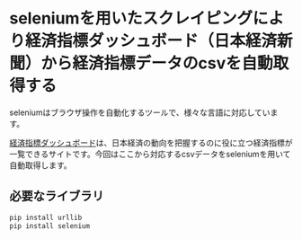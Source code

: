 # seleniumを用いたスクレイピングにより経済指標ダッシュボード（日本経済新聞）から経済指標データのcsvを自動取得する
seleniumはブラウザ操作を自動化するツールで、様々な言語に対応しています。

[経済指標ダッシュボード](https://vdata.nikkei.com/economicdashboard/macro/)は、日本経済の動向を把握するのに役に立つ経済指標が一覧できるサイトです。今回はここから対応するcsvデータをseleniumを用いて自動取得します。

## 必要なライブラリ
```bash
pip install urllib
pip install selenium
```
